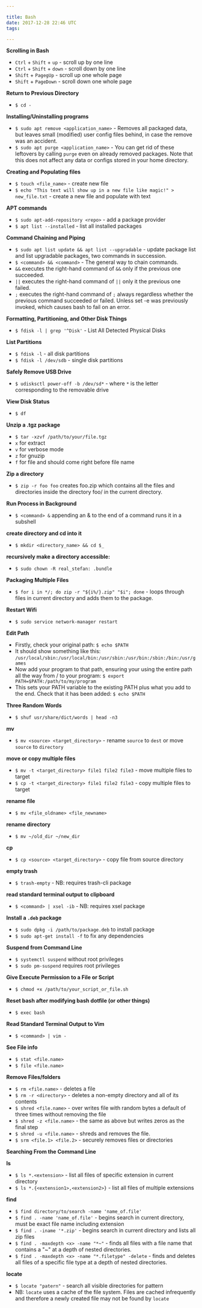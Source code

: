 ```yaml
---

title: Bash
date: 2017-12-28 22:46 UTC
tags:

---
```


**Scrolling in Bash**

* `Ctrl` + `Shift` + `up` - scroll up by one line
* `Ctrl` + `Shift` + `down` - scroll down by one line
* `Shift` + `PagegUp` - scroll up one whole page
* `Shift` + `PageDown` - scroll down one whole page

**Return to Previous Directory**

* `$ cd -`


**Installing/Uninstalling programs**

* `$ sudo apt remove <application_name>` - Removes all packaged data, but leaves small (modified) user config files behind, in case the remove was an accident.
* `$ sudo apt purge <application_name>` -  You can get rid of these leftovers by calling `purge` even on already removed packages. Note that this does not affect any data or configs stored in your home directory.


**Creating and Populating files**

* `$ touch <file_name>` - create new file
* `$ echo "This text will show up in a new file like magic!" > new_file.txt` - create a new file and populate with text


**APT commands**

* `$ sudo apt-add-repository <repo>` - add a package provider
* `$ apt list --installed` - list all installed packages


**Command Chaining and Piping**

* `$ sudo apt list update && apt list --upgradable` - update package list and list upgradable packages, two commands in succession.
* `$ <command> && <command>` - The general way to chain commands.
 * `&&` executes the right-hand command of `&&` only if the previous one succeeded.
 * `||` executes the right-hand command of `||` only it the previous one failed.
 * `;` executes the right-hand command of `;` always regardless whether the previous command succeeded or failed. Unless set -e was previously invoked, which causes bash to fail on an error.


**Formatting, Partitioning, and Other Disk Things**

* `$ fdisk -l | grep '^Disk'` - List All Detected Physical Disks

**List Partitions**

* `$ fdisk -l` - all disk partitions
* `$ fdisk -l /dev/sdb` - single disk partitions


**Safely Remove USB Drive**

* `$ udisksctl power-off -b /dev/sd*` - where `*` is the letter corresponding to the removable drive


**View Disk Status**

* `$ df`


**Unzip a .tgz package**

* `$ tar -xzvf /path/to/your/file.tgz`
 * `x` for extract
 * `v` for verbose mode
 * `z` for gnuzip
 * `f` for file and should come right before file name


**Zip a directory**

* `$ zip -r foo foo` creates foo.zip which contains all the files and directories inside the directory foo/ in the current directory.


**Run Process in Background**

* `$ <command> &` appending an & to the end of a command runs it in a subshell


**create directory and cd into it**

* `$ mkdir <directory_name> && cd $_`


**recursively make a directory accessible:**

* `$ sudo chown -R real_stefan: .bundle`


**Packaging Multiple Files**

* `$ for i in */; do zip -r "${i%/}.zip" "$i"; done` - loops through files in current directory and adds them to the package.


**Restart Wifi**

* `$ sudo service network-manager restart`


**Edit Path**

* Firstly, check your original path: `$ echo $PATH`
* It should show something like this: `/usr/local/sbin:/usr/local/bin:/usr/sbin:/usr/bin:/sbin:/bin:/usr/games`
* Now add your program to that path, ensuring your using the entire path all the way from / to your program: `$ export PATH=$PATH:/path/to/my/program`
* This sets your PATH variable to the existing PATH plus what you add to the end. Check that it has been added: `$ echo $PATH`


**Three Random Words**

* `$ shuf usr/share/dict/words | head -n3`


**mv**

* `$ mv <source> <target_directory>` - rename `source` to `dest` or move `source` to `directory`


**move or copy multiple files**

* `$ mv -t <target_directory> file1 file2 file3` - move multiple files to target
* `$ cp -t <target_directory> file1 file2 file3` - copy multiple files to target


**rename file**

* `$ mv <file_oldname> <file_newname>`

**rename directory**

* `$ mv ~/old_dir ~/new_dir`


**cp**

* `$ cp <source> <target_directory>` - copy file from source directory


**empty trash**

* `$ trash-empty` - NB: requires trash-cli package


**read standard terminal output to clipboard**

* `$ <command> | xsel -ib` - NB: requires xsel package


**Install a `.deb` package**

* `$ sudo dpkg -i /path/to/package.deb` to install package
* `$ sudo apt-get install -f` to fix any dependencies


**Suspend from Command Line**

* `$ systemctl suspend` without root privileges
* `$ sudo pm-suspend` requires root privileges


**Give Execute Permission to a File or Script**

* `$ chmod +x /path/to/your_script_or_file.sh`


**Reset bash after modifying bash dotfile (or other things)**

* `$ exec bash`


**Read Standard Terminal Output to Vim**

* `$ <command> | vim -`


**See File info**

* `$ stat <file.name>`
* `$ file <file.name>`


**Remove Files/folders**

* `$ rm <file.name>` - deletes a file
* `$ rm -r <directory>` - deletes a non-empty directory and all of its contents
* `$ shred <file.name>` - over writes file with random bytes a default of three times without removing the file
* `$ shred -z <file.name>` - the same as above but writes zeros as the final step
* `$ shred -u <file.name>` - shreds and removes the file.
* `$ srm <file.1> <file.2>` - securely removes files or directories


**Searching From the Command Line**

**ls**

* `$ ls *.<extension>` - list all files of specific extension in current directory
* `$ ls *.{<extension1>,<extension2>}` - list all files of multiple extensions


**find**

* `$ find directory/to/search -name 'name_of.file'`
* `$ find . -name 'name_of.file'` - begins search in current directory, must be exact file name including extension
* `$ find . -iname '*.zip'` - begins search in current directory and lists all zip files
* `$ find . -maxdepth <x> -name "*~"` - finds all files with a file name that contains a "~" at a depth of <x> nested directories.
* `$ find . -maxdepth <x> -name "*.filetype" -delete` - finds and deletes all files of a specific file type at a depth of <x> nested directories.


**locate**

* `$ locate "patern"` - search all visible directories for pattern
 * NB: `locate` uses a cache of the file system. Files are cached infrequently and therefore a newly created file may not be found by `locate`
